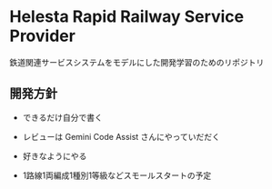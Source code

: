 # Helesta Rapid Railway Service Provider
鉄道関連サービスシステムをモデルにした開発学習のためのリポジトリ
## 開発方針
* できるだけ自分で書く
* レビューは Gemini Code Assist さんにやっていだだく
* 好きなようにやる

* 1路線1両編成1種別1等級などスモールスタートの予定